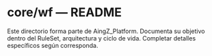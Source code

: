 # core/wf — README

Este directorio forma parte de AingZ_Platform. Documenta su objetivo dentro del RuleSet, arquitectura y ciclo de vida. Completar detalles específicos según corresponda.
